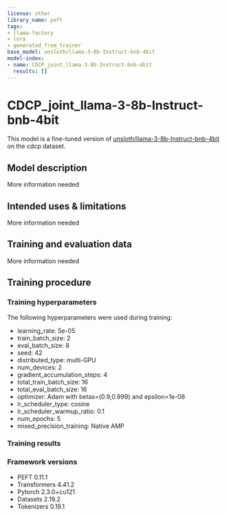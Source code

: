 ```yaml
---
license: other
library_name: peft
tags:
- llama-factory
- lora
- generated_from_trainer
base_model: unsloth/llama-3-8b-Instruct-bnb-4bit
model-index:
- name: CDCP_joint_llama-3-8b-Instruct-bnb-4bit
  results: []
---
```


<!-- This model card has been generated automatically according to the information the Trainer had access to. You
should probably proofread and complete it, then remove this comment. -->

# CDCP_joint_llama-3-8b-Instruct-bnb-4bit

This model is a fine-tuned version of [unsloth/llama-3-8b-Instruct-bnb-4bit](https://huggingface.co/unsloth/llama-3-8b-Instruct-bnb-4bit) on the cdcp dataset.

## Model description

More information needed

## Intended uses & limitations

More information needed

## Training and evaluation data

More information needed

## Training procedure

### Training hyperparameters

The following hyperparameters were used during training:
- learning_rate: 5e-05
- train_batch_size: 2
- eval_batch_size: 8
- seed: 42
- distributed_type: multi-GPU
- num_devices: 2
- gradient_accumulation_steps: 4
- total_train_batch_size: 16
- total_eval_batch_size: 16
- optimizer: Adam with betas=(0.9,0.999) and epsilon=1e-08
- lr_scheduler_type: cosine
- lr_scheduler_warmup_ratio: 0.1
- num_epochs: 5
- mixed_precision_training: Native AMP

### Training results



### Framework versions

- PEFT 0.11.1
- Transformers 4.41.2
- Pytorch 2.3.0+cu121
- Datasets 2.19.2
- Tokenizers 0.19.1